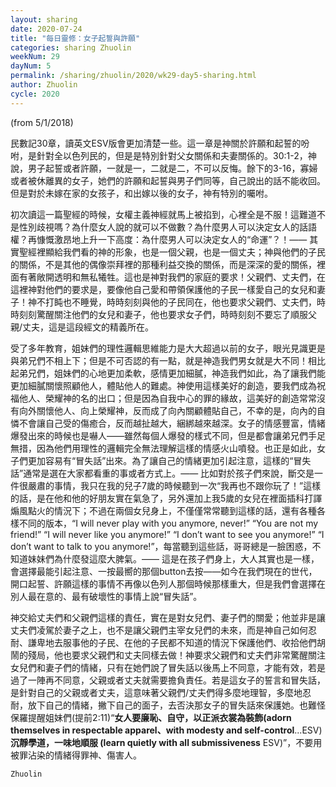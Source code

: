 ```yaml
---
layout: sharing
date: 2020-07-24
title: "每日靈修：女子起誓與許願"
categories: sharing Zhuolin
weekNum: 29
dayNum: 5
permalink: /sharing/zhuolin/2020/wk29-day5-sharing.html
author: Zhuolin
cycle: 2020
---
```

(from 5/1/2018)

民數記30章，讀英文ESV版會更加清楚一些。這一章是神關於許願和起誓的吩咐，是針對全以色列民的，但是是特別針對父女關係和夫妻關係的。30:1-2，神說，男子起誓或者許願，一就是一，二就是二，不可以反悔。餘下的3-16，寡婦或者被休離異的女子，她們的許願和起誓與男子們同等，自己說出的話不能收回。但是對於未嫁在家的女孩子，和出嫁以後的女子，神有特別的囑咐。  

初次讀這一篇聖經的時候，女權主義神經就馬上被掐到，心裡全是不服！這難道不是性別歧視嗎？為什麼女人說的就可以不做數？為什麼男人可以決定女人的話語權？再慷慨激昂地上升一下高度：為什麼男人可以決定女人的“命運”？！—— 其實聖經裡顯給我們看的神的形象，也是一個父親，也是一個丈夫；神與他們的子民的關係，不是其他的偶像崇拜裡的那種利益交換的關係，而是深深的愛的關係，裡面有著敞開透明和無私犧牲。這也是神對我們的家庭的要求！父親們、丈夫們，在這裡神對他們的要求是，要像他自己愛和帶領保護他的子民一樣愛自己的女兒和妻子！神不打盹也不睡覺，時時刻刻與他的子民同在，他也要求父親們、丈夫們，時時刻刻驚醒關注他們的女兒和妻子，他也要求女子們，時時刻刻不要忘了順服父親/丈夫，這是這段經文的精義所在。  

受了多年教育，姐妹們的理性邏輯思維能力是大大超過以前的女子，眼光見識更是與弟兄們不相上下；但是不可否認的有一點，就是神造我們男女就是大不同！相比起弟兄們，姐妹們的心地更加柔軟，感情更加細膩，神造我們如此，為了讓我們能更加細膩關懷照顧他人，體貼他人的難處。神使用這樣美好的創造，要我們成為祝福他人、榮耀神的名的出口；但是因為自我中心的罪的緣故，這美好的創造常常沒有向外關懷他人、向上榮耀神，反而成了向內關顧體貼自己，不幸的是，向內的自憐不會讓自己受的傷癒合，反而越扯越大，綑綁越來越深。女子的情感豐富，情緒爆發出來的時候也是嚇人——雖然每個人爆發的樣式不同，但是都會讓弟兄們手足無措，因為他們用理性的邏輯完全無法理解這樣的情感火山噴發。也正是如此，女子們更加容易有“冒失話”出來。為了讓自己的情緒更加引起注意，這樣的“冒失話”通常是選在大家都看重的事或者方式上。—— 比如對於孩子們來說，斷交是一件很嚴肅的事情，我只在我的兒子7歲的時候聽到一次“我再也不跟你玩了！”這樣的話，是在他和他的好朋友實在氣急了，另外還加上我5歲的女兒在裡面插科打諢煽風點火的情況下；不過在兩個女兒身上，不僅僅常常聽到這樣的話，還有各種各樣不同的版本，“I will never play with you anymore, never!” “You are not my friend!” “I will never like you anymore!” “I don’t want to see you anymore!” “I don’t want to talk to you anymore!”，每當聽到這些話，哥哥總是一臉困惑，不知道妹妹們為什麼發這麼大脾氣。—— 這是在孩子們身上，大人其實也是一樣，會選擇最能引起注意、一按最嚮的那個button去按——如今在我們現在的世代，開口起誓、許願這樣的事情不再像以色列人那個時候那樣重大，但是我們會選擇在別人最在意的、最有破壞性的事情上說“冒失話”。  

神交給丈夫們和父親們這樣的責任，實在是對女兒們、妻子們的關愛；他並非是讓丈夫們凌駕於妻子之上，也不是讓父親們主宰女兒們的未來，而是神自己如何忍耐、謙卑地去服事他的子民、在他的子民都不知道的情況下保護他們、收拾他們胡鬧的殘局，他也要求父親們和丈夫同樣去做！神要求父親們和丈夫們非常驚醒關注女兒們和妻子們的情緒，只有在她們說了冒失話以後馬上不同意，才能有效，若是過了一陣再不同意，父親或者丈夫就需要擔負責任。若是這女子的誓言和冒失話，是針對自己的父親或者丈夫，這意味著父親們/丈夫們得多麼地理智，多麼地忍耐，放下自己的情緒，撇下自己的面子，去否決那女子的冒失話來保護她。也難怪保羅提醒姐妹們(提前2:11)“**女人要廉恥、自守，以正派衣裳為裝飾(adorn themselves in respectable apparel、with modesty and self-control**...ESV) **沉靜學道，一味地順服 (learn quietly with all submissiveness** ESV)”，不要用被罪沾染的情緒得罪神、傷害人。  

`Zhuolin`  

